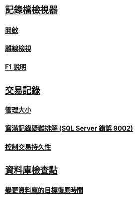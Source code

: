 # [記錄檔檢視器](log-file-viewer.md)  
## [開啟](open-log-file-viewer.md)  
## [離線檢視](view-offline-log-files.md)  
## [F1 說明](log-file-viewer-f1-help.md)  
# [交易記錄](the-transaction-log-sql-server.md)  
## [管理大小](manage-the-size-of-the-transaction-log-file.md)  
## [寫滿記錄疑難排解 (SQL Server 錯誤 9002)](troubleshoot-a-full-transaction-log-sql-server-error-9002.md)  
## [控制交易持久性](control-transaction-durability.md)  
# [資料庫檢查點](database-checkpoints-sql-server.md)  
## [變更資料庫的目標復原時間](change-the-target-recovery-time-of-a-database-sql-server.md)  
